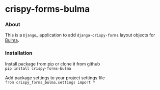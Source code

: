 crispy-forms-bulma
==

### About
This is a `Django`_ application to add `django-crispy-forms` layout objects for [Bulma](https://bulma.io/).

### Installation
Install package from pip or clone it from github  
`pip install crispy-forms-bulma`

Add package settings to your project settings file  
`from crispy_forms_bulma.settings import *`